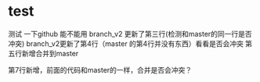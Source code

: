 # test
测试 一下github 能不能用
branch_v2 更新了第三行(检测和master的同一行是否冲突)
branch_v2更新了第4行（master 的第4行并没有东西）看看是否会冲突
第五行新增合并到master

第7行新增，前面的代码和master的一样，合并是否会冲突？